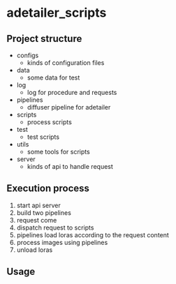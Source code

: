 # adetailer_scripts
## Project structure
- configs
  - kinds of configuration files
- data 
  - some data for test
- log
  - log for procedure and requests
- pipelines
  - diffuser pipeline for adetailer
- scripts
  - process scripts
- test
  - test scripts
- utils
  - some tools for scripts
- server
  - kinds of api to handle request
## Execution process 
1. start api server
2. build two pipelines
2. request come
3. dispatch request to scripts
4. pipelines load loras according to the request content 
5. process images using pipelines
6. unload loras
## Usage
